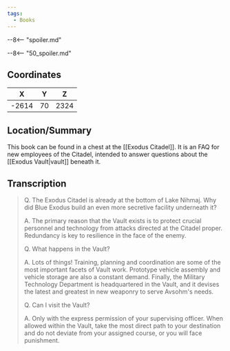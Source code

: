 ```yaml
---
tags:
  - Books
---
```


--8<-- "spoiler.md"

--8<-- "50_spoiler.md"

## Coordinates
| **X** | **Y** | **Z** |
| :---: | :---: | :---: |
| -2614 |  70   | 2324  |

## Location/Summary
This book can be found in a chest at the [[Exodus Citadel]]. It is an FAQ for new employees of the Citadel, intended to answer questions about the [[Exodus Vault|vault]] beneath it.

## Transcription
> Q. The Exodus Citadel is already at the bottom of Lake Nihmaj. Why did Blue Exodus build an even more secretive facility underneath it?
>
> A. The primary reason that the Vault exists is to protect crucial personnel and technology from attacks directed at the Citadel proper. Redundancy is key to resilience in the face of the enemy.
>
> Q. What happens in the Vault?
>
> A. Lots of things! Training, planning and coordination are some of the most important facets of Vault work. Prototype vehicle assembly and vehicle storage are also a constant demand. Finally, the Military Technology Department is headquartered in the Vault, and it devises the latest and greatest in new weaponry to serve Avsohm's needs.
>
> Q. Can I visit the Vault?
>
> A. Only with the express permission of your supervising officer. When allowed within the Vault, take the most direct path to your destination and do not deviate from your assigned course, or you will face punishment.

